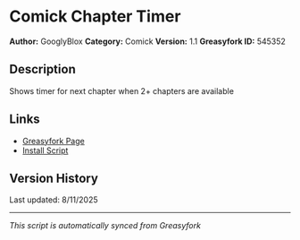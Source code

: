 # Comick Chapter Timer

**Author:** GooglyBlox
**Category:** Comick
**Version:** 1.1
**Greasyfork ID:** 545352

## Description
Shows timer for next chapter when 2+ chapters are available

## Links
- [Greasyfork Page](https://greasyfork.org/scripts/545352)
- [Install Script](https://update.greasyfork.org/scripts/545352/Comick%20Chapter%20Timer.user.js)

## Version History
Last updated: 8/11/2025

---
*This script is automatically synced from Greasyfork*
